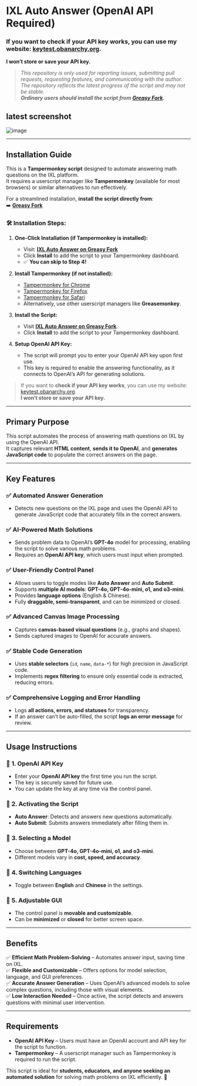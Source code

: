 # IXL Auto Answer (OpenAI API Required)

### If you want to **check if your API key works**, you can use my website: [keytest.obanarchy.org](https://keytest.obanarchy.org).  
**I won’t store or save your API key.**

> *This repository is only used for reporting issues, submitting pull requests, requesting features, and communicating with the author.  
> The repository reflects the latest progress of the script and may not be stable.  
> **Ordinary users should install the script from [Greasy Fork](https://greasyfork.org/zh-CN/scripts/517259-ixl-auto-answer-openai-api-requid).***  

## **latest screenshot**

![image](https://github.com/user-attachments/assets/06015c69-e1c0-4a78-ad27-39943cfb946b)

---

## **Installation Guide**

This is a **Tampermonkey script** designed to automate answering math questions on the IXL platform.  
It requires a userscript manager like **Tampermonkey** (available for most browsers) or similar alternatives to run effectively.  

For a streamlined installation, **install the script directly from**:  
➡️ **[Greasy Fork](https://greasyfork.org/zh-CN/scripts/517259-ixl-auto-answer-openai-api-requid)**  

### 🛠 Installation Steps:

1. **One-Click Installation (if Tampermonkey is installed):**  
   - Visit: **[IXL Auto Answer on Greasy Fork](https://greasyfork.org/zh-CN/scripts/517259-ixl-auto-answer-openai-api-requid)**  
   - Click **Install** to add the script to your Tampermonkey dashboard.  
   - ✅ **You can skip to Step 4!**

2. **Install Tampermonkey (if not installed):**  
   - [Tampermonkey for Chrome](https://chrome.google.com/webstore/detail/dhdgffkkebhmkfjojejmpbldmpobfkfo)  
   - [Tampermonkey for Firefox](https://addons.mozilla.org/en-US/firefox/addon/tampermonkey/)  
   - [Tampermonkey for Safari](https://apps.apple.com/app/apple-store/id1482490089)  
   - Alternatively, use other userscript managers like **Greasemonkey**.

3. **Install the Script:**  
   - Visit **[IXL Auto Answer on Greasy Fork](https://greasyfork.org/zh-CN/scripts/517259-ixl-auto-answer-openai-api-requid)**.  
   - Click **Install** to add the script to your Tampermonkey dashboard.

4. **Setup OpenAI API Key:**  
   - The script will prompt you to enter your OpenAI API key upon first use.  
   - This key is required to enable the answering functionality, as it connects to OpenAI’s API for generating solutions.  

> If you want to **check if your API key works**, you can use my website:  
> [keytest.obanarchy.org](https://keytest.obanarchy.org).  
> **I won’t store or save your API key.**  

---

## **Primary Purpose**
This script automates the process of answering math questions on IXL by using the OpenAI API.  
It captures relevant **HTML content**, **sends it to OpenAI**, and **generates JavaScript code** to populate the correct answers on the page.

---

## **Key Features**

### ✅ **Automated Answer Generation**
- Detects new questions on the IXL page and uses the OpenAI API to generate JavaScript code that accurately fills in the correct answers.

### ✅ **AI-Powered Math Solutions**
- Sends problem data to OpenAI’s **GPT-4o** model for processing, enabling the script to solve various math problems.
- Requires an **OpenAI API key**, which users must input when prompted.

### ✅ **User-Friendly Control Panel**
- Allows users to toggle modes like **Auto Answer** and **Auto Submit**.
- Supports **multiple AI models**: **GPT-4o, GPT-4o-mini, o1, and o3-mini**.
- Provides **language options** (English & Chinese).
- Fully **draggable, semi-transparent**, and can be minimized or closed.

### ✅ **Advanced Canvas Image Processing**
- Captures **canvas-based visual questions** (e.g., graphs and shapes).
- Sends captured images to OpenAI for accurate answers.

### ✅ **Stable Code Generation**
- Uses **stable selectors** (`id`, `name`, `data-*`) for high precision in JavaScript code.
- Implements **regex filtering** to ensure only essential code is extracted, reducing errors.

### ✅ **Comprehensive Logging and Error Handling**
- Logs **all actions, errors, and statuses** for transparency.
- If an answer can’t be auto-filled, the script **logs an error message** for review.

---

## **Usage Instructions**

### 🔹 **1. OpenAI API Key**
- Enter your **OpenAI API key** the first time you run the script.
- The key is securely saved for future use.
- You can update the key at any time via the control panel.

### 🔹 **2. Activating the Script**
- **Auto Answer**: Detects and answers new questions automatically.
- **Auto Submit**: Submits answers immediately after filling them in.

### 🔹 **3. Selecting a Model**
- Choose between **GPT-4o, GPT-4o-mini, o1, and o3-mini**.
- Different models vary in **cost, speed, and accuracy**.

### 🔹 **4. Switching Languages**
- Toggle between **English** and **Chinese** in the settings.

### 🔹 **5. Adjustable GUI**
- The control panel is **movable and customizable**.
- Can be **minimized** or **closed** for better screen space.

---

## **Benefits**

✅ **Efficient Math Problem-Solving** – Automates answer input, saving time on IXL.  
✅ **Flexible and Customizable** – Offers options for model selection, language, and GUI preferences.  
✅ **Accurate Answer Generation** – Uses OpenAI’s advanced models to solve complex questions, including those with visual elements.  
✅ **Low Interaction Needed** – Once active, the script detects and answers questions with minimal user intervention.  

---

## **Requirements**

- **OpenAI API Key** – Users must have an OpenAI account and API key for the script to function.  
- **Tampermonkey** – A userscript manager such as Tampermonkey is required to run the script.  

This script is ideal for **students, educators, and anyone seeking an automated solution** for solving math problems on IXL efficiently. 🚀
